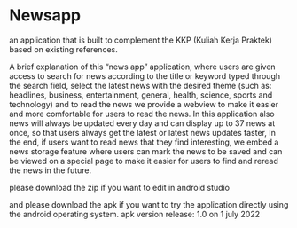 # Newsapp
an application that is built to complement the KKP (Kuliah Kerja Praktek) based on existing references.

A brief explanation of this “news app” application, where users are given access to search for news according to the title or keyword typed through the search field, select the latest news with the desired theme (such as: headlines, business, entertainment, general, health, science, sports and technology) and to read the news we provide a webview to make it easier and more comfortable for users to read the news.
In this application also news will always be updated every day and can display up to 37 news at once, so that users always get the latest or latest news updates faster,
In the end, if users want to read news that they find interesting, we embed a news storage feature where users can mark the news to be saved and can be viewed on a special page to make it easier for users to find and reread the news in the future.

please download the zip if you want to edit in android studio

and please download the apk if you want to try the application directly using the android operating system.
apk version release:
1.0 on 1 july 2022

